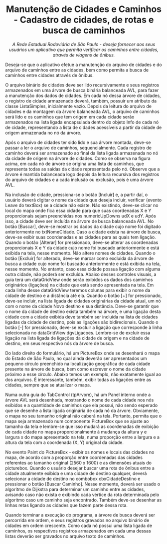 <div align="center">

# Manutenção de Cidades e Caminhos - Cadastro de cidades, de rotas e busca de caminhos  
*A Rede Estadual Rodoviária de São Paulo - deseja fornecer aos seus usuários um aplicativo que
permita verificar os caminhos entre cidades, através de viagens de ônibus.*

</div>

Deseja-se que o aplicativo efetue a manutenção do arquivo de cidades e do arquivo de caminhos
entre as cidades, bem como permita a busca de caminhos entre cidades através de ônibus.

<div></div>

O arquivo binário de cidades deve ser lido recursivamente e seus registros armazenados em uma
árvore de busca binária balanceada AVL, para fazer a manutenção dos dados de cidades. Em
cada nó dessa árvore de cidades, o registro de cidade armazenado deverá, também, possuir um
atributo da classe ListaSimples, inicialmente vazio. Depois da leitura do arquivo de cidades e da
montagem da árvore balanceada AVL, o arquivo de caminhos será lido e os caminhos que tem
origem em cada cidade serão armazenados na lista ligada encapsulada dentro do objeto Info de
cada nó de cidade, representando a lista de cidades acessíveis a partir da cidade de origem
armazenada no nó da árvore.

<div></div>

Após o arquivo de cidades ter sido lido e sua árvore montada, deve-se passar a ler o arquivo de
caminhos, sequencialmente. Cada registro de caminho deverá ser armazenado ao final da lista
ligada armazenada no nó da cidade de origem na árvore de cidades.
Como se observa na figura acima, em cada nó de árvore se origina uma lista de caminhos, que
representa todas as saídas da cidade representada pelo nó. Observe que a árvore é mantida 
balanceada logo depois da leitura recursiva dos registros do arquivo de cidades e a cada inclusão
ou exclusão, pois é uma árvore AVL.

<div></div>

Na inclusão de cidade, pressiona-se o botão [Incluir] e, a partir daí, o usuário deverá digitar o
nome da cidade que deseja incluir, verificar (evento Leave do textBox) se a cidade não existe. Não
existindo, deve-se clicar no local do mapa onde fica essa cidade para que suas coordenadas X e
Y proporcionais sejam preenchidas nos numericUpDowns udX e udY. Após isso, a cidade deve
ser incluída na árvore de busca balanceada AVL.
No botão [Buscar], deve-se mostrar os dados da cidade cujo nome foi digitado anteriormente no
txtNomeCIdade. Caso a cidade exista na árvore de busca, deve-se exibir suas coordenadas e as
cidades para as quais tem ligação.
Quando o botão [Alterar] for pressionado, deve-se alterar as coordenadas proporcionais X e Y da
cidade cujo nome foi buscado anteriormente e está exibida na tela, nesse momento. Não altere
nomes de cidades.
Quando o botão [Excluir] for alterado, deve-se marcar como excluida da árvore de busca a cidade
cujo nome foi buscado anteriormente e está exibida na tela, nesse momento. No entanto, caso
essa cidade possua ligação com alguma outra cidade, não poderá ser excluída.
Abaixo desses controles visuais, a guia terá um dataGridView onde serão exibidos os dados dos
caminhos originários (ligações) na cidade que está sendo apresentada na tela. Em cada linha
desse dataGridView teremos colunas para exibir o nome da cidade de destino e a distância até
ela.
Quando o botão [+] for pressionado, deve-se incluir, na lista ligada de cidades originárias da
cidade atual, um nó com o nome da cidade Novo destino e sua distância. Deve-se garantir que o
nome da cidade de destino exista também na árvore, e uma ligação desta cidade com a cidade
exibida deve também ser incluída na lista de cidades ligadas da cidade de destino, pois as
ligações são bidirecionais.
Quando o botão [-] for pressionado, deve-se excluir a ligação que corresponde à linha selecionada
no dataGridView dgvLigacoes. Lembre-se de excluir essa ligação na lista ligada de ligações da
cidade de origem e na cidade de destino, em seus respectivo nós da árvore de busca.

<div></div>

Do lado direito do formulário, há um PictureBox onde se desenhará o mapa do Estado de São
Paulo, no qual ainda deverão ser apresentados um pequeno círculo preenchido na localização
geográfica de cada cidade presente na árvore de busca, bem como escrever o nome da cidade
próximo a esse círculo. Abaixo temos um exemplo, não exatamente igual ao dos arquivos. É
interessante, também, exibir todas as ligações entre as cidades, sempre que se atualizar o mapa.

<div></div>

Numa outra guia do TabControl (tpArvore), há um Panel interno onde a árvore AVL será
desenhada, mostrando o nome de cada cidade nos nós exibidos e a quantidade de caminhos que
ela possui, não sendo esperado que se desenhe a lista ligada originária de cada nó da árvore.
Obviamente, o mapa no seu tamanho original não caberá na tela. Portanto, permita que o mapa
seja armazenado num componente PictureBox que se ajuste ao tamanho da tela e lembre-se que
isso mudará as coordenadas de exibição de cada cidade no mapa proporcionalmente à
mudança da altura y e largura x do mapa apresentado na tela, numa proporção entre a largura e a
altura da tela com a coordenada (X, Y) original da cidade.

<div></div>

No evento Paint do PictureBox - exibir os nomes e locais das cidades no mapa, de acordo com a
proporção entre coordenadas das cidades referentes ao tamanho original (2560 x 1600) e as
dimensões atuais do picturebox.
Quando o usuário desejar buscar uma rota de ônibus entre a cidade atualmente exibida e uma
cidade de destino qualquer, deverá selecionar a cidade de destino no combobox
cbxCidadeDestino e pressionar o botão [Buscar Caminho]. Nesse momente, deverá ser usado o
algoritmo de Dijkstra para determinar um caminho entre as cidades, avisando caso não exista e
exibindo cada vértice da rota determinada pelo algoritmo caso um caminho seja encontrado.
Também deve-se desenhar as linhas retas ligando as cidades que fazem parte dessa rota.

<div></div>

Quando terminar a execução do programa, a árvore de busca deverá ser percorrida em ordem, e
seus registros gravados no arquivo binário de cidades em ordem crescente. Como cada nó
possui uma lista ligada de caminhos, os respectivos registros armazenados em cada uma dessas
listas deverão ser gravados no arquivo texto de caminhos.
